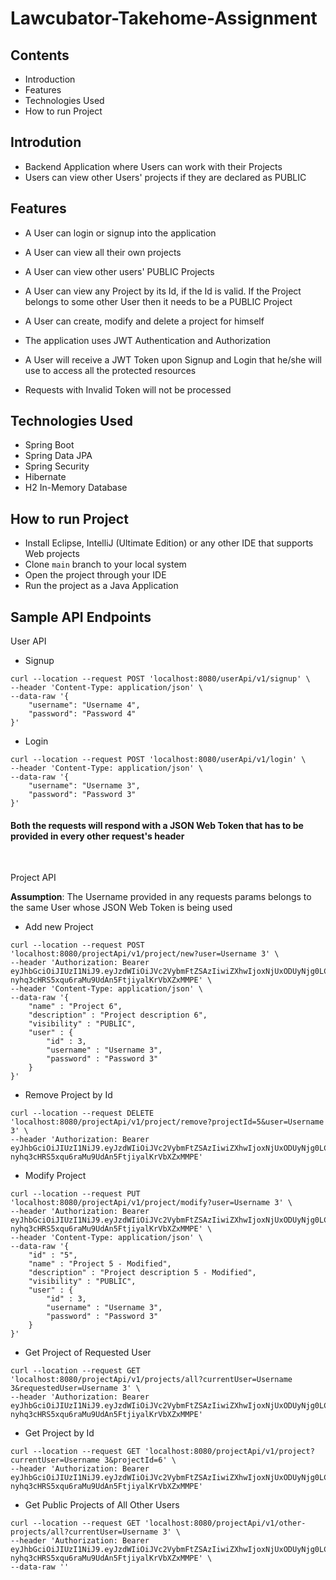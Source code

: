 # Lawcubator-Takehome-Assignment

## Contents

- Introduction
- Features
- Technologies Used
- How to run Project

## Introdution

- Backend Application where Users can work with their Projects
- Users can view other Users' projects if they are declared as PUBLIC

## Features

- A User can login or signup into the application
- A User can view all their own projects
- A User can view other users' PUBLIC Projects
- A User can view any Project by its Id, if the Id is valid. If the Project belongs to some other User then it needs to be a PUBLIC Project
- A User can create, modify and delete a project for himself

- The application uses JWT Authentication and Authorization
- A User will receive a JWT Token upon Signup and Login that he/she will use to access all the protected resources
- Requests with Invalid Token will not be processed

## Technologies Used

- Spring Boot
- Spring Data JPA
- Spring Security
- Hibernate
- H2 In-Memory Database

## How to run Project

- Install Eclipse, IntelliJ (Ultimate Edition) or any other IDE that supports Web projects
- Clone `main` branch to your local system
- Open the project through your IDE
- Run the project as a Java Application

## Sample API Endpoints

User API

- Signup

```
curl --location --request POST 'localhost:8080/userApi/v1/signup' \
--header 'Content-Type: application/json' \
--data-raw '{
    "username": "Username 4",
    "password": "Password 4"
}'
```

- Login

```
curl --location --request POST 'localhost:8080/userApi/v1/login' \
--header 'Content-Type: application/json' \
--data-raw '{
    "username": "Username 3",
    "password": "Password 3"
}'
```

#### Both the requests will respond with a JSON Web Token that has to be provided in every other request's header 

<br>

Project API

<b>Assumption</b>: The Username provided in any requests params belongs to the same User whose JSON Web Token is being used

- Add new Project

```
curl --location --request POST 'localhost:8080/projectApi/v1/project/new?user=Username 3' \
--header 'Authorization: Bearer eyJhbGciOiJIUzI1NiJ9.eyJzdWIiOiJVc2VybmFtZSAzIiwiZXhwIjoxNjUxODUyNjg0LCJpYXQiOjE2NTE4MTY2ODR9.-nyhq3cHRS5xqu6raMu9UdAn5FtjiyalKrVbXZxMMPE' \
--header 'Content-Type: application/json' \
--data-raw '{
    "name" : "Project 6",
    "description" : "Project description 6",
    "visibility" : "PUBLIC",
    "user" : {
        "id" : 3,
        "username" : "Username 3",
        "password" : "Password 3"
    }
}'
```
- Remove Project by Id

```
curl --location --request DELETE 'localhost:8080/projectApi/v1/project/remove?projectId=5&user=Username 3' \
--header 'Authorization: Bearer eyJhbGciOiJIUzI1NiJ9.eyJzdWIiOiJVc2VybmFtZSAzIiwiZXhwIjoxNjUxODUyNjg0LCJpYXQiOjE2NTE4MTY2ODR9.-nyhq3cHRS5xqu6raMu9UdAn5FtjiyalKrVbXZxMMPE'
```

- Modify Project

```
curl --location --request PUT 'localhost:8080/projectApi/v1/project/modify?user=Username 3' \
--header 'Authorization: Bearer eyJhbGciOiJIUzI1NiJ9.eyJzdWIiOiJVc2VybmFtZSAzIiwiZXhwIjoxNjUxODUyNjg0LCJpYXQiOjE2NTE4MTY2ODR9.-nyhq3cHRS5xqu6raMu9UdAn5FtjiyalKrVbXZxMMPE' \
--header 'Content-Type: application/json' \
--data-raw '{
    "id" : "5",
    "name" : "Project 5 - Modified",
    "description" : "Project description 5 - Modified",
    "visibility" : "PUBLIC",
    "user" : {
        "id" : 3,
        "username" : "Username 3",
        "password" : "Password 3"
    }
}'
```

- Get Project of Requested User

```
curl --location --request GET 'localhost:8080/projectApi/v1/projects/all?currentUser=Username 3&requestedUser=Username 3' \
--header 'Authorization: Bearer eyJhbGciOiJIUzI1NiJ9.eyJzdWIiOiJVc2VybmFtZSAzIiwiZXhwIjoxNjUxODUyNjg0LCJpYXQiOjE2NTE4MTY2ODR9.-nyhq3cHRS5xqu6raMu9UdAn5FtjiyalKrVbXZxMMPE'
```

- Get Project by Id

```
curl --location --request GET 'localhost:8080/projectApi/v1/project?currentUser=Username 3&projectId=6' \
--header 'Authorization: Bearer eyJhbGciOiJIUzI1NiJ9.eyJzdWIiOiJVc2VybmFtZSAzIiwiZXhwIjoxNjUxODUyNjg0LCJpYXQiOjE2NTE4MTY2ODR9.-nyhq3cHRS5xqu6raMu9UdAn5FtjiyalKrVbXZxMMPE'
```

- Get Public Projects of All Other Users

```
curl --location --request GET 'localhost:8080/projectApi/v1/other-projects/all?currentUser=Username 3' \
--header 'Authorization: Bearer eyJhbGciOiJIUzI1NiJ9.eyJzdWIiOiJVc2VybmFtZSAzIiwiZXhwIjoxNjUxODUyNjg0LCJpYXQiOjE2NTE4MTY2ODR9.-nyhq3cHRS5xqu6raMu9UdAn5FtjiyalKrVbXZxMMPE' \
--data-raw ''
```
